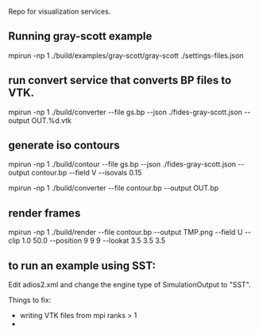 Repo for visualization services.


## Running gray-scott example
mpirun -np 1 ./build/examples/gray-scott/gray-scott ./settings-files.json

## run convert service that converts BP files to VTK.
mpirun -np 1 ./build/converter --file gs.bp --json ./fides-gray-scott.json --output OUT.%d.vtk

## generate iso contours
mpirun -np 1 ./build/contour --file gs.bp --json ./fides-gray-scott.json --output contour.bp --field V --isovals 0.15

mpirun -np 1 ./build/converter --file contour.bp --output OUT.bp

## render frames
mpirun -np 1 ./build/render --file contour.bp --output TMP.png --field U --clip 1.0 50.0 --position 9 9 9 --lookat 3.5 3.5 3.5



## to run an example using SST:
Edit adios2.xml and change the engine type of SimulationOutput to "SST".


Things to fix:
- writing VTK files from mpi ranks > 1
-